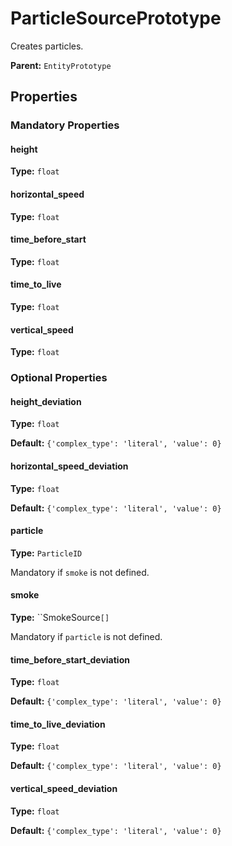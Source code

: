 # ParticleSourcePrototype

Creates particles.

**Parent:** `EntityPrototype`

## Properties

### Mandatory Properties

#### height

**Type:** `float`



#### horizontal_speed

**Type:** `float`



#### time_before_start

**Type:** `float`



#### time_to_live

**Type:** `float`



#### vertical_speed

**Type:** `float`



### Optional Properties

#### height_deviation

**Type:** `float`



**Default:** `{'complex_type': 'literal', 'value': 0}`

#### horizontal_speed_deviation

**Type:** `float`



**Default:** `{'complex_type': 'literal', 'value': 0}`

#### particle

**Type:** `ParticleID`

Mandatory if `smoke` is not defined.

#### smoke

**Type:** ``SmokeSource`[]`

Mandatory if `particle` is not defined.

#### time_before_start_deviation

**Type:** `float`



**Default:** `{'complex_type': 'literal', 'value': 0}`

#### time_to_live_deviation

**Type:** `float`



**Default:** `{'complex_type': 'literal', 'value': 0}`

#### vertical_speed_deviation

**Type:** `float`



**Default:** `{'complex_type': 'literal', 'value': 0}`

